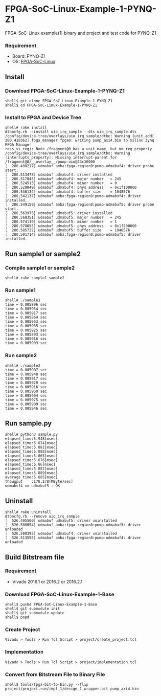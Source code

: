 FPGA-SoC-Linux-Example-1-PYNQ-Z1
================================

FPGA-SoC-Linux example(1) binary and project and test code for PYNQ-Z1

### Requirement

* Board: PYNQ-Z1
* OS: [FPGA-SoC-Linux](https://github.com/ikwzm/FPGA-SoC-Linux.git)

## Install

### Download FPGA-SoC-Linux-Example-1-PYNQ-Z1

```
shell$ git clone FPGA-SoC-Linux-Example-1-PYNQ-Z1
shell$ cd FPGA-SoC-Linux-Example-1-PYNQ-Z1
```

### Install to FPGA and Device Tree

```
shell# rake install
dtbocfg.rb --install uio_irq_sample --dts uio_irq_sample.dts
/config/device-tree/overlays/uio_irq_sample/dtbo: Warning (unit_add[  280.418362] fpga_manager fpga0: writing pump_axi4.bin to Xilinx Zynq FPGA Manager
ress_vs_reg): Node /fragment@0 has a unit name, but no reg property
/config/device-tree/overlays/uio_irq_sample/dtbo: Warning (interrupts_property): Missing interrupt-parent for /fragment@0/__overlay__/pump-uio@43c10000
[  280.498217] udmabuf amba:fpga-region0:pump-udmabuf4: driver probe start.
[  280.513478] udmabuf udmabuf4: driver installed
[  280.517845] udmabuf udmabuf4: major number   = 245
[  280.524513] udmabuf udmabuf4: minor number   = 0
[  280.529049] udmabuf udmabuf4: phys address   = 0x1f100000
[  280.536134] udmabuf udmabuf4: buffer size    = 1048576
[  280.542137] udmabuf amba:fpga-region0:pump-udmabuf4: driver installed.
[  280.549159] udmabuf amba:fpga-region0:pump-udmabuf5: driver probe start.
[  280.563975] udmabuf udmabuf5: driver installed
[  280.568351] udmabuf udmabuf5: major number   = 245
[  280.574119] udmabuf udmabuf5: minor number   = 1
[  280.578655] udmabuf udmabuf5: phys address   = 0x1f200000
[  280.585722] udmabuf udmabuf5: buffer size    = 1048576
[  280.591714] udmabuf amba:fpga-region0:pump-udmabuf5: driver installed.
```

## Run sample1 or sample2

### Compile sample1 or sample2

```
shell# rake sample1 sample2
```

### Run sample1

```
shell# ./sample1
time = 0.005896 sec
time = 0.005954 sec
time = 0.005917 sec
time = 0.005864 sec
time = 0.005963 sec
time = 0.005935 sec
time = 0.005925 sec
time = 0.005893 sec
time = 0.005916 sec
time = 0.005903 sec
```

### Run sample2

```
shell# ./sample2
time = 0.005907 sec
time = 0.005948 sec
time = 0.005917 sec
time = 0.005929 sec
time = 0.005916 sec
time = 0.005960 sec
time = 0.005904 sec
time = 0.005975 sec
time = 0.005909 sec
time = 0.005946 sec
```

## Run sample.py

```
shell# python3 sample.py
elapsed_time:5.948[msec]
elapsed_time:5.874[msec]
elapsed_time:5.882[msec]
elapsed_time:5.888[msec]
elapsed_time:5.865[msec]
elapsed_time:5.876[msec]
elapsed_time:5.86[msec]
elapsed_time:5.882[msec]
elapsed_time:5.889[msec]
average_time:5.885[msec]
thougput    :178.178[MByte/sec]
udmabuf4 == udmabuf5 : OK
```

## Uninstall

```
shell# rake uninstall
dtbocfg.rb --remove uio_irq_sample
[  526.495500] udmabuf udmabuf5: driver uninstalled
[  526.500654] udmabuf amba:fpga-region0:pump-udmabuf5: driver unloaded
[  526.508393] udmabuf udmabuf4: driver uninstalled
[  526.513555] udmabuf amba:fpga-region0:pump-udmabuf4: driver unloaded
```


## Build Bitstream file

### Requirement

* Vivado 2016.1 or 2016.2 or 2016.2.1

### Download FPGA-SoC-Linux-Example-1-Base

```
shell$ pushd FPGA-SoC-Linux-Example-1-Base
shell$ git submodule init
shell$ git submodule update
shell$ popd
```

### Create Project

```
Vivado > Tools > Run Tcl Script > project/create_project.tcl
```

### Implementation

```
Vivado > Tools > Run Tcl Script > project/implementation.tcl
```

### Convert from Bitstream File to Binary File

```
shell$ tools/fpga-bit-to-bin.py --flip project/project.run/impl_1/design_1_wrapper.bit pump_axi4.bin
```
